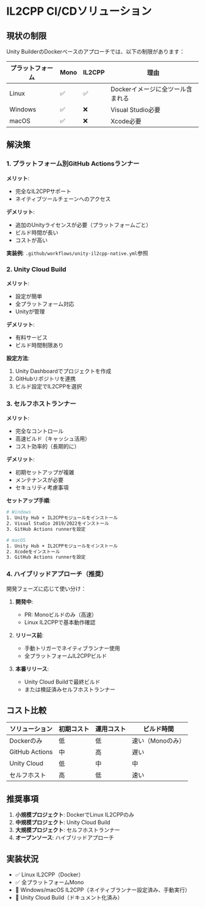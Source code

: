 # IL2CPP CI/CDソリューション

## 現状の制限

Unity BuilderのDockerベースのアプローチでは、以下の制限があります：

| プラットフォーム | Mono | IL2CPP | 理由 |
|-----------------|------|--------|------|
| Linux | ✅ | ✅ | Dockerイメージに全ツール含まれる |
| Windows | ✅ | ❌ | Visual Studio必要 |
| macOS | ✅ | ❌ | Xcode必要 |

## 解決策

### 1. プラットフォーム別GitHub Actionsランナー

**メリット**:
- 完全なIL2CPPサポート
- ネイティブツールチェーンへのアクセス

**デメリット**:
- 追加のUnityライセンスが必要（プラットフォームごと）
- ビルド時間が長い
- コストが高い

**実装例**: `.github/workflows/unity-il2cpp-native.yml`参照

### 2. Unity Cloud Build

**メリット**:
- 設定が簡単
- 全プラットフォーム対応
- Unityが管理

**デメリット**:
- 有料サービス
- ビルド時間制限あり

**設定方法**:
1. Unity Dashboardでプロジェクトを作成
2. GitHubリポジトリを連携
3. ビルド設定でIL2CPPを選択

### 3. セルフホストランナー

**メリット**:
- 完全なコントロール
- 高速ビルド（キャッシュ活用）
- コスト効率的（長期的に）

**デメリット**:
- 初期セットアップが複雑
- メンテナンスが必要
- セキュリティ考慮事項

**セットアップ手順**:
```bash
# Windows
1. Unity Hub + IL2CPPモジュールをインストール
2. Visual Studio 2019/2022をインストール
3. GitHub Actions runnerを設定

# macOS  
1. Unity Hub + IL2CPPモジュールをインストール
2. Xcodeをインストール
3. GitHub Actions runnerを設定
```

### 4. ハイブリッドアプローチ（推奨）

開発フェーズに応じて使い分け：

1. **開発中**: 
   - PR: Monoビルドのみ（高速）
   - Linux IL2CPPで基本動作確認

2. **リリース前**:
   - 手動トリガーでネイティブランナー使用
   - 全プラットフォームIL2CPPビルド

3. **本番リリース**:
   - Unity Cloud Buildで最終ビルド
   - または検証済みセルフホストランナー

## コスト比較

| ソリューション | 初期コスト | 運用コスト | ビルド時間 |
|--------------|-----------|-----------|-----------|
| Dockerのみ | 低 | 低 | 速い（Monoのみ） |
| GitHub Actions | 中 | 高 | 遅い |
| Unity Cloud | 低 | 中 | 中 |
| セルフホスト | 高 | 低 | 速い |

## 推奨事項

1. **小規模プロジェクト**: DockerでLinux IL2CPPのみ
2. **中規模プロジェクト**: Unity Cloud Build
3. **大規模プロジェクト**: セルフホストランナー
4. **オープンソース**: ハイブリッドアプローチ

## 実装状況

- ✅ Linux IL2CPP（Docker）
- ✅ 全プラットフォームMono
- 🔧 Windows/macOS IL2CPP（ネイティブランナー設定済み、手動実行）
- 📝 Unity Cloud Build（ドキュメント化済み）